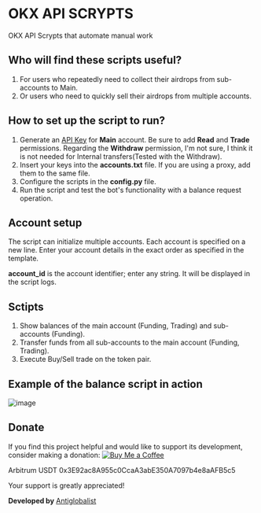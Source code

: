 # OKX API SCRYPTS

OKX API Scrypts that automate manual work

## Who will find these scripts useful?
1. For users who repeatedly need to collect their airdrops from sub-accounts to Main.
2. Or users who need to quickly sell their airdrops from multiple accounts.

## How to set up the script to run?
1. Generate an [API Key](https://support.cryptact.com/hc/en-us/articles/10076952807193-How-to-get-an-API-key-for-OKX) for **Main** account. Be sure to add **Read** and **Trade** permissions. Regarding the **Withdraw** permission, I'm not sure, I think it is not needed for Internal transfers(Tested with the Withdraw).
2. Insert your keys into the **accounts.txt** file. If you are using a proxy, add them to the same file.
3. Configure the scripts in the **config.py** file.
4. Run the script and test the bot's functionality with a balance request operation.

## Account setup
The script can initialize multiple accounts. Each account is specified on a new line.
Enter your account details in the exact order as specified in the template.

**account_id** is the account identifier; enter any string. It will be displayed in the script logs.

## Sctipts
1. Show balances of the main account (Funding, Trading) and sub-accounts (Funding).
2. Transfer funds from all sub-accounts to the main account (Funding, Trading).
3. Execute Buy/Sell trade on the token pair.

## Example of the balance script in action
![image](https://github.com/Antik21/OKX-AIO/assets/170818298/74aaa17f-31d7-457d-839a-9f351e7afe8f)


## Donate
If you find this project helpful and would like to support its development, consider making a donation:
[![Buy Me a Coffee](https://cdn.buymeacoffee.com/buttons/v2/default-yellow.png)](https://www.buymeacoffee.com/antiglobalist)

Arbitrum USDT 0x3E92ac8A955c0CcaA3abE350A7097b4e8aAFB5c5

Your support is greatly appreciated!

**Developed by** [Antiglobalist](https://t.me/deni_rodionov)
